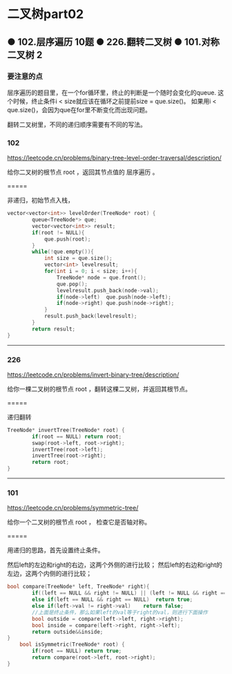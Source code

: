 # 二叉树part02
## ● 102.层序遍历  10题  ● 226.翻转二叉树  ● 101.对称二叉树 2
### 要注意的点
层序遍历的题目里，在一个for循环里，终止的判断是一个随时会变化的queue.
这个时候，终止条件i < size就应该在循环之前提前size = que.size()。
如果用i < que.size()，会因为que在for里不断变化而出现问题。

翻转二叉树里，不同的递归顺序需要有不同的写法。

### 102
https://leetcode.cn/problems/binary-tree-level-order-traversal/description/

给你二叉树的根节点 root ，返回其节点值的 层序遍历 。

=====

非递归，初始节点入栈，
```c++
vector<vector<int>> levelOrder(TreeNode* root) {
        queue<TreeNode*> que;
        vector<vector<int>> result;
        if(root != NULL){
            que.push(root);
        }
        while(!que.empty()){
            int size = que.size();
            vector<int> levelresult;
            for(int i = 0; i < size; i++){
                TreeNode* node = que.front();
                que.pop();
                levelresult.push_back(node->val);
                if(node->left)  que.push(node->left);
                if(node->right) que.push(node->right);
            }
            result.push_back(levelresult);
        }
        return result;
}
```

----
### 226
https://leetcode.cn/problems/invert-binary-tree/description/

给你一棵二叉树的根节点 root ，翻转这棵二叉树，并返回其根节点。

=====

递归翻转
```c++
TreeNode* invertTree(TreeNode* root) {
        if(root == NULL) return root;
        swap(root->left, root->right);
        invertTree(root->left);
        invertTree(root->right);
        return root;
}
```


-----
### 101
https://leetcode.cn/problems/symmetric-tree/

给你一个二叉树的根节点 root ， 检查它是否轴对称。

=====

用递归的思路，首先设置终止条件。

然后left的左边和right的右边，这两个外侧的进行比较；
然后left的右边和right的左边，这两个内侧的进行比较；
```c++
bool compare(TreeNode* left, TreeNode* right){
        if((left == NULL && right != NULL) || (left != NULL && right == NULL))  return false;
        else if(left == NULL && right == NULL)  return true;
        else if(left->val != right->val)    return false;
        //上面是终止条件，那么如果left的val等于right的val，则进行下面操作
        bool outside = compare(left->left, right->right);
        bool inside = compare(left->right, right->left);
        return outside&&inside;
}
    bool isSymmetric(TreeNode* root) {
        if(root == NULL) return true;
        return compare(root->left, root->right);
}
```
